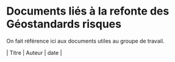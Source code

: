 # Documents liés à la refonte des Géostandards risques

On fait référence ici aux documents utiles au groupe de travail.

| Titre | Auteur | date |
